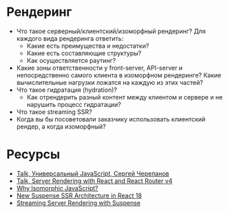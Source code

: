 # Рендеринг

* Что такое серверный/клиентский/изоморфный рендеринг? Для каждого вида рендеринга ответить:
  * Какие есть преимущества и недостатки?
  * Какие есть составляющие структуры?
  * Как осуществляется раутинг?
* Какие зоны ответственности у front-server, API-server и непосредственно самого клиента в изоморфном рендеринге? Какие вычислительные нагрузки ложатся на каждую из этих частей?
* Что такое гидратация (hydration)?
  * Как отрендерить разный контент между клиентом и сервере и не нарушить процесс гидратации?
* Что такое streaming SSR?
* Когда вы бы посоветовали заказчику использовать клиентский рендер, а когда изоморфный?

# Ресурсы

* [Talk, Универсальный JavaScript, Сергей Черепанов](https://www.youtube.com/watch?v=Y5RV5Ys0-00)
* [Talk, Server Rendering with React and React Router v4](https://www.youtube.com/watch?v=mZEv4mHsU5E)
* [Why Isomorphic JavaScript?](https://www.oreilly.com/library/view/building-isomorphic-javascript/9781491932926/ch01.html)
* [New Suspense SSR Architecture in React 18](https://github.com/reactwg/react-18/discussions/37)
* [Streaming Server Rendering with Suspense](https://www.youtube.com/watch?v=pj5N-Khihgc&ab_channel=ReactConf2021)